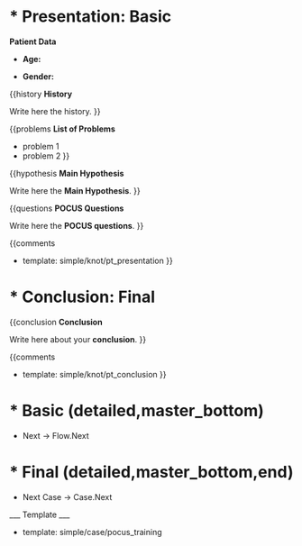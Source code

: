 # * Presentation: Basic

**Patient Data**

* **Age:**

* **Gender:**

{{history
**History**

Write here the history.
}}

{{problems
**List of Problems**

* problem 1
* problem 2
}}

{{hypothesis
**Main Hypothesis**

Write here the **Main Hypothesis**.
}}

{{questions
**POCUS Questions**

Write here the **POCUS questions**.
}}

{{comments
* template: simple/knot/pt_presentation
}}

# * Conclusion: Final

{{conclusion
**Conclusion**

Write here about your **conclusion**.
}}

{{comments
* template: simple/knot/pt_conclusion
}}

# * Basic (detailed,master_bottom)

* Next -> Flow.Next

# * Final (detailed,master_bottom,end)

* Next Case -> Case.Next

___ Template ___

* template: simple/case/pocus_training
